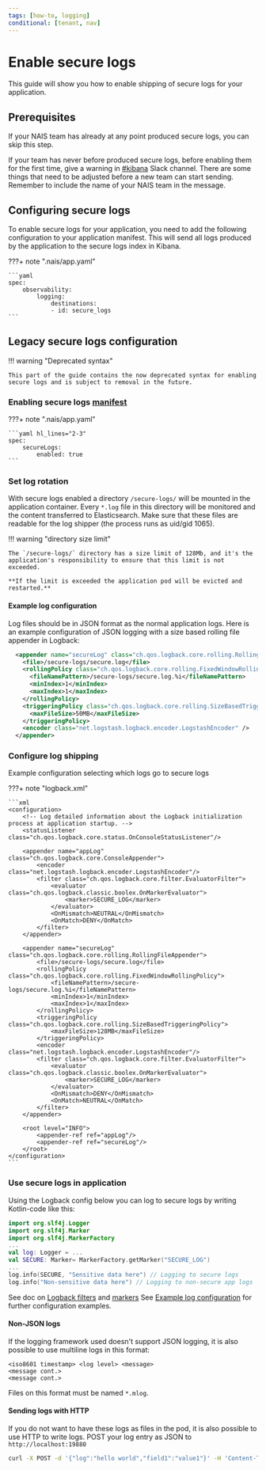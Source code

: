 ```yaml
---
tags: [how-to, logging]
conditional: [tenant, nav]
---
```

# Enable secure logs

This guide will show you how to enable shipping of secure logs for your application.

## Prerequisites

If your NAIS team has already at any point produced secure logs, you can skip this step.

If your team has never before produced secure logs, before enabling them for the first time, give a warning in [#kibana](https://nav-it.slack.com/archives/C7T8QHXD3) Slack channel. There are some things that need to be adjusted before a new team can start sending. Remember to include the name of your NAIS team in the message.

## Configuring secure logs

To enable secure logs for your application, you need to add the following configuration to your application manifest. This will send all logs produced by the application to the secure logs index in Kibana.

???+ note ".nais/app.yaml"

    ```yaml
    spec:
        observability:
            logging:
                destinations:
                - id: secure_logs
    ```

## Legacy secure logs configuration

!!! warning "Deprecated syntax"

    This part of the guide contains the now deprecated syntax for enabling secure logs and is subject to removal in the future.

### Enabling secure logs [manifest](../../../workloads/application/reference/application-spec.md)

???+ note ".nais/app.yaml"

    ```yaml hl_lines="2-3"
    spec:
        secureLogs:
            enabled: true
    ```

### Set log rotation

With secure logs enabled a directory `/secure-logs/` will be mounted in the application container. Every `*.log` file in this directory will be monitored and the content transferred to Elasticsearch. Make sure that these files are readable for the log shipper \(the process runs as uid/gid 1065\).

!!! warning "directory size limit"

    The `/secure-logs/` directory has a size limit of 128Mb, and it's the application's responsibility to ensure that this limit is not exceeded.

    **If the limit is exceeded the application pod will be evicted and restarted.**

#### Example log configuration

Log files should be in JSON format as the normal application logs. Here is an example configuration of JSON logging with a size based rolling file appender in Logback:

```xml
  <appender name="secureLog" class="ch.qos.logback.core.rolling.RollingFileAppender">
    <file>/secure-logs/secure.log</file>
    <rollingPolicy class="ch.qos.logback.core.rolling.FixedWindowRollingPolicy">
      <fileNamePattern>/secure-logs/secure.log.%i</fileNamePattern>
      <minIndex>1</minIndex>
      <maxIndex>1</maxIndex>
    </rollingPolicy>
    <triggeringPolicy class="ch.qos.logback.core.rolling.SizeBasedTriggeringPolicy">
      <maxFileSize>50MB</maxFileSize>
    </triggeringPolicy>
    <encoder class="net.logstash.logback.encoder.LogstashEncoder" />
  </appender>
```

### Configure log shipping

Example configuration selecting which logs go to secure logs

???+ note "logback.xml"

    ```xml
    <configuration>
        <!-- Log detailed information about the Logback initialization process at application startup. -->
        <statusListener class="ch.qos.logback.core.status.OnConsoleStatusListener"/>
    
        <appender name="appLog" class="ch.qos.logback.core.ConsoleAppender">
            <encoder class="net.logstash.logback.encoder.LogstashEncoder"/>
            <filter class="ch.qos.logback.core.filter.EvaluatorFilter">
                <evaluator class="ch.qos.logback.classic.boolex.OnMarkerEvaluator">
                    <marker>SECURE_LOG</marker>
                </evaluator>
                <OnMismatch>NEUTRAL</OnMismatch>
                <OnMatch>DENY</OnMatch>
            </filter>
        </appender>

        <appender name="secureLog" class="ch.qos.logback.core.rolling.RollingFileAppender">
            <file>/secure-logs/secure.log</file>
            <rollingPolicy class="ch.qos.logback.core.rolling.FixedWindowRollingPolicy">
                <fileNamePattern>/secure-logs/secure.log.%i</fileNamePattern>
                <minIndex>1</minIndex>
                <maxIndex>1</maxIndex>
            </rollingPolicy>
            <triggeringPolicy class="ch.qos.logback.core.rolling.SizeBasedTriggeringPolicy">
                <maxFileSize>128MB</maxFileSize>
            </triggeringPolicy>
            <encoder class="net.logstash.logback.encoder.LogstashEncoder"/>
            <filter class="ch.qos.logback.core.filter.EvaluatorFilter">
                <evaluator class="ch.qos.logback.classic.boolex.OnMarkerEvaluator">
                    <marker>SECURE_LOG</marker>
                </evaluator>
                <OnMismatch>DENY</OnMismatch>
                <OnMatch>NEUTRAL</OnMatch>
            </filter>
        </appender>

        <root level="INFO">
            <appender-ref ref="appLog"/>
            <appender-ref ref="secureLog"/>
        </root>
    </configuration>
    ```

### Use secure logs in application

Using the Logback config below you can log to secure logs by writing Kotlin-code like this:

```kotlin
import org.slf4j.Logger
import org.slf4j.Marker
import org.slf4j.MarkerFactory
...
val log: Logger = ...
val SECURE: Marker= MarkerFactory.getMarker("SECURE_LOG")
...
log.info(SECURE, "Sensitive data here") // Logging to secure logs
log.info("Non-sensitive data here") // Logging to non-secure app logs
```

See doc on [Logback filters](https://logback.qos.ch/manual/filters.html#evaluatorFilter) and [markers](https://www.slf4j.org/api/org/slf4j/MarkerFactory.html)
See [Example log configuration](#example-log-configuration) for further configuration examples.

#### Non-JSON logs

If the logging framework used doesn't support JSON logging, it is also possible to use multiline logs in this format:

```text
<iso8601 timestamp> <log level> <message>
<message cont.>
<message cont.>
```

Files on this format must be named `*.mlog`.

#### Sending logs with HTTP

If you do not want to have these logs as files in the pod, it is also possible to use HTTP to write logs. POST your log entry as JSON to `http://localhost:19880`

```bash
curl -X POST -d '{"log":"hello world","field1":"value1"}' -H 'Content-Type: application/json' http://localhost:19880/
```
